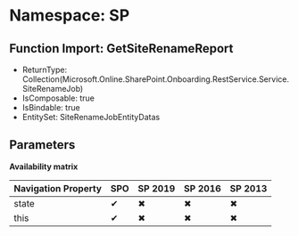 # Namespace: SP

## Function Import: GetSiteRenameReport

- ReturnType: Collection(Microsoft.Online.SharePoint.Onboarding.RestService.Service.SiteRenameJob)
- IsComposable: true
- IsBindable: true
- EntitySet: SiteRenameJobEntityDatas

## Parameters

**Availability matrix**

Navigation Property | SPO | SP 2019 | SP 2016 | SP 2013
----------|-----|---------|---------|--------
state | ✔ | ✖ | ✖ | ✖
this | ✔ | ✖ | ✖ | ✖
